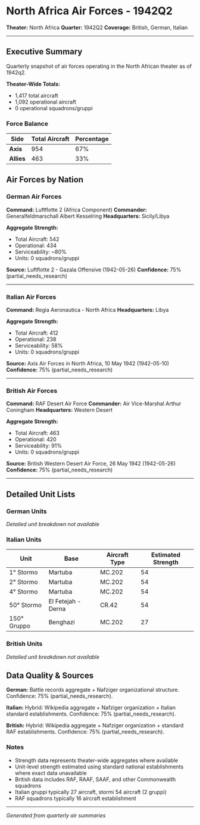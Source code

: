 # North Africa Air Forces - 1942Q2

**Theater:** North Africa
**Quarter:** 1942Q2
**Coverage:** British, German, Italian

---

## Executive Summary

Quarterly snapshot of air forces operating in the North African theater as of 1942q2.

**Theater-Wide Totals:**
- 1,417 total aircraft
- 1,092 operational aircraft
- 0 operational squadrons/gruppi

### Force Balance

| Side | Total Aircraft | Percentage |
|------|----------------|------------|
| **Axis** | 954 | 67% |
| **Allies** | 463 | 33% |

## Air Forces by Nation

### German Air Forces

**Command:** Luftflotte 2 (Africa Component)
**Commander:** Generalfeldmarschall Albert Kesselring
**Headquarters:** Sicily/Libya

**Aggregate Strength:**
- Total Aircraft: 542
- Operational: 434
- Serviceability: ~80%
- Units: 0 squadrons/gruppi

**Source:** Luftflotte 2 - Gazala Offensive (1942-05-26)
**Confidence:** 75% (partial_needs_research)

---

### Italian Air Forces

**Command:** Regia Aeronautica - North Africa
**Headquarters:** Libya

**Aggregate Strength:**
- Total Aircraft: 412
- Operational: 238
- Serviceability: 58%
- Units: 0 squadrons/gruppi

**Source:** Axis Air Forces in North Africa, 10 May 1942 (1942-05-10)
**Confidence:** 75% (partial_needs_research)

---

### British Air Forces

**Command:** RAF Desert Air Force
**Commander:** Air Vice-Marshal Arthur Coningham
**Headquarters:** Western Desert

**Aggregate Strength:**
- Total Aircraft: 463
- Operational: 420
- Serviceability: 91%
- Units: 0 squadrons/gruppi

**Source:** British Western Desert Air Force, 26 May 1942 (1942-05-26)
**Confidence:** 75% (partial_needs_research)

---

## Detailed Unit Lists

### German Units

*Detailed unit breakdown not available*

### Italian Units

| Unit | Base | Aircraft Type | Estimated Strength |
|------|------|---------------|--------------------|
| 1° Stormo | Martuba | MC.202 | 54 |
| 2° Stormo | Martuba | MC.202 | 54 |
| 4° Stormo | Martuba | MC.202 | 54 |
| 50° Stormo | El Fetejah - Derna | CR.42 | 54 |
| 150° Gruppo | Benghazi | MC.202 | 27 |

### British Units

*Detailed unit breakdown not available*

## Data Quality & Sources

**German:** Battle records aggregate + Nafziger organizational structure. Confidence: 75% (partial_needs_research).

**Italian:** Hybrid: Wikipedia aggregate + Nafziger organization + Italian standard establishments. Confidence: 75% (partial_needs_research).

**British:** Hybrid: Wikipedia aggregate + Nafziger organization + standard RAF establishments. Confidence: 75% (partial_needs_research).

### Notes

- Strength data represents theater-wide aggregates where available
- Unit-level strength estimated using standard national establishments where exact data unavailable
- British data includes RAF, RAAF, SAAF, and other Commonwealth squadrons
- Italian gruppi typically 27 aircraft, stormi 54 aircraft (2 gruppi)
- RAF squadrons typically 16 aircraft establishment

---

*Generated from quarterly air summaries*
